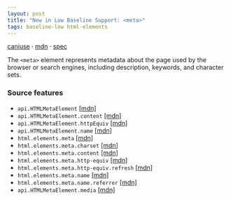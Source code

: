```yaml
---
layout: post
title: "New in Low Baseline Support: <meta>"
tags: baseline-low html-elements
---
```


[caniuse](https://caniuse.com/?search=meta) · [mdn](https://developer.mozilla.org/en-US/search?q=<meta>) · [spec](https://html.spec.whatwg.org/multipage/semantics.html#meta)

The `<meta>` element represents metadata about the page used by the browser or search engines, including description, keywords, and character sets.

### Source features

- ``api.HTMLMetaElement`` [[mdn]](https://developer.mozilla.org/en-US/search?q=api.HTMLMetaElement)
- ``api.HTMLMetaElement.content`` [[mdn]](https://developer.mozilla.org/en-US/search?q=api.HTMLMetaElement.content)
- ``api.HTMLMetaElement.httpEquiv`` [[mdn]](https://developer.mozilla.org/en-US/search?q=api.HTMLMetaElement.httpEquiv)
- ``api.HTMLMetaElement.name`` [[mdn]](https://developer.mozilla.org/en-US/search?q=api.HTMLMetaElement.name)
- ``html.elements.meta`` [[mdn]](https://developer.mozilla.org/en-US/search?q=html.elements.meta)
- ``html.elements.meta.charset`` [[mdn]](https://developer.mozilla.org/en-US/search?q=html.elements.meta.charset)
- ``html.elements.meta.content`` [[mdn]](https://developer.mozilla.org/en-US/search?q=html.elements.meta.content)
- ``html.elements.meta.http-equiv`` [[mdn]](https://developer.mozilla.org/en-US/search?q=html.elements.meta.http-equiv)
- ``html.elements.meta.http-equiv.refresh`` [[mdn]](https://developer.mozilla.org/en-US/search?q=html.elements.meta.http-equiv.refresh)
- ``html.elements.meta.name`` [[mdn]](https://developer.mozilla.org/en-US/search?q=html.elements.meta.name)
- ``html.elements.meta.name.referrer`` [[mdn]](https://developer.mozilla.org/en-US/search?q=html.elements.meta.name.referrer)
- ``api.HTMLMetaElement.media`` [[mdn]](https://developer.mozilla.org/en-US/search?q=api.HTMLMetaElement.media)
